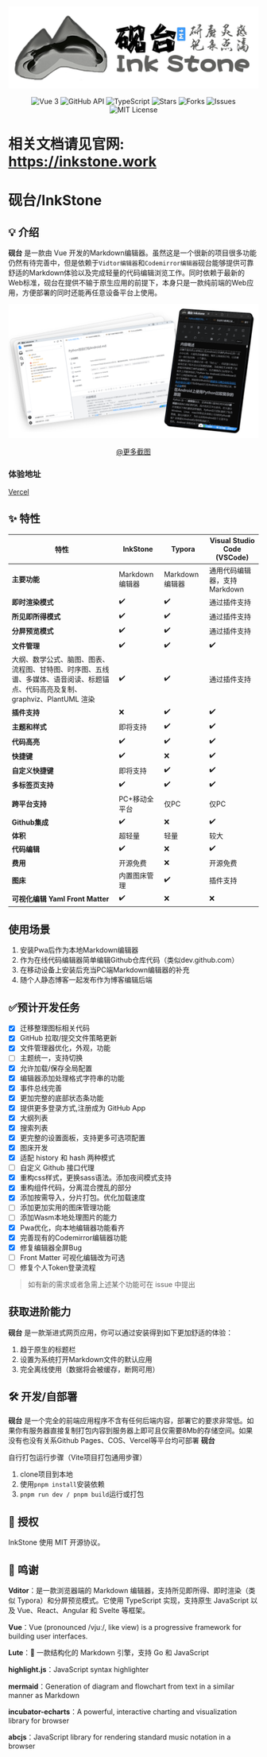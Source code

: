 <div align="center">
    <img src="public/cover.png" alt='砚台封面' style="background-color: white;"/>
    <p align="center">
    <img src="https://img.shields.io/badge/vue-3.x-brightgreen.svg" alt="Vue 3" />
    <img src="https://img.shields.io/badge/github-api-blue.svg" alt="GitHub API" />
    <img src="https://img.shields.io/badge/typescript-4.x-007ACC.svg" alt="TypeScript" />
    <img src="https://img.shields.io/github/stars/2061360308/InkStone.svg?style=social" alt="Stars" />
    <img src="https://img.shields.io/github/forks/2061360308/InkStone.svg?style=social" alt="Forks" />
    <img src="https://img.shields.io/github/issues/2061360308/InkStone.svg?color=yellow" alt="Issues" />
    <img src="https://img.shields.io/badge/license-MIT-green.svg" alt="MIT License" />
</p>
</div>

<h1>相关文档请见官网: <a href="https://inkstone.work" target="_blank">https://inkstone.work</a></h1>

# 砚台/InkStone

## 💡 介绍

**砚台** 是一款由 Vue 开发的Markdown编辑器。虽然这是一个很新的项目很多功能仍然有待完善中，但是依赖于`Vidtor编辑器`和`Codemirror编辑器`砚台能够提供可靠舒适的Markdown体验以及完成轻量的代码编辑浏览工作。同时依赖于最新的Web标准，砚台在提供不输于原生应用的前提下，本身只是一款纯前端的Web应用，方便部署的同时还能再任意设备平台上使用。

![展示图](docs/images/cover.png)

<div style="text-align: center;">
    <a href="docs/screenshots.md">@更多截图</a>
</div>

### 体验地址

[Vercel](https://dev.inkstone.work)

## ✨ 特性

| 特性                                                                                                                            | InkStone        | Typora          | Visual Studio Code (VSCode)   |
| ------------------------------------------------------------------------------------------------------------------------------- | --------------- | --------------- | ----------------------------- |
| **主要功能**                                                                                                                    | Markdown 编辑器 | Markdown 编辑器 | 通用代码编辑器，支持 Markdown |
| **即时渲染模式**                                                                                                                | ✔️              | ✔️              | 通过插件支持                  |
| **所见即所得模式**                                                                                                              | ✔️              | ✔️              | 通过插件支持                  |
| **分屏预览模式**                                                                                                                | ✔️              | ✔️              | 通过插件支持                  |
| **文件管理**                                                                                                                    | ✔️              | ✔️              | ✔️                            |
| 大纲、数学公式、脑图、图表、流程图、甘特图、时序图、五线谱、多媒体、语音阅读、标题锚点、代码高亮及复制、graphviz、PlantUML 渲染 | ✔️              | ✔️              | 通过插件支持                  |
| **插件支持**                                                                                                                    | ❌              | ✔️              | ✔️                            |
| **主题和样式**                                                                                                                  | 即将支持        | ✔️              | ✔️                            |
| **代码高亮**                                                                                                                    | ✔️              | ✔️              | ✔️                            |
| **快捷键**                                                                                                                      | ✔️              | ❌              | ✔️                            |
| **自定义快捷键**                                                                                                                | 即将支持        | ✔️              | ✔️                            |
| **多标签页支持**                                                                                                                | ✔️              | ✔️              | ✔️                            |
| **跨平台支持**                                                                                                                  | PC+移动全平台   | 仅PC            | 仅PC                          |
| **Github集成**                                                                                                                  | ✔️              | ❌              | ✔️                            |
| **体积**                                                                                                                        | 超轻量          | 轻量            | 较大                          |
| **代码编辑**                                                                                                                    | ✔️              | ❌              | ✔️                            |
| **费用**                                                                                                                        | 开源免费        | ❌              | 开源免费                      |
| **图床**                                                                                                                        | 内置图床管理    | ✔️              | 插件支持                      |
| **可视化编辑 Yaml Front Matter**                                                                                                | ✔️              | ❌              | ❌                            |

## 使用场景

1. 安装Pwa后作为本地Markdown编辑器
2. 作为在线代码编辑器简单编辑Github仓库代码（类似dev.github.com）
3. 在移动设备上安装后充当PC端Markdown编辑器的补充
4. 随个人静态博客一起发布作为博客编辑后端

## ✅预计开发任务

- [x] 迁移整理图标相关代码
- [x] GitHub 拉取/提交文件策略更新
- [x] 文件管理器优化，外观，功能
- [ ] 主题统一，支持切换
- [x] 允许加载/保存全局配置
- [x] 编辑器添加处理格式字符串的功能
- [x] 事件总线完善
- [x] 更加完整的底部状态条功能
- [x] 提供更多登录方式,注册成为 GitHub App
- [x] 大纲列表
- [x] 搜索列表
- [x] 更完整的设置面板，支持更多可选项配置
- [x] 图床开发
- [x] 适配 history 和 hash 两种模式
- [ ] 自定义 Github 接口代理
- [x] 重构css样式，更换sass语法。添加夜间模式支持
- [x] 重构组件代码，分离混合搅乱的部分
- [x] 添加按需导入，分片打包。优化加载速度
- [ ] 添加更加实用的图床管理功能
- [ ] 添加Wasm本地处理图片的能力
- [x] Pwa优化，向本地编辑器功能看齐
- [x] 完善现有的Codemirror编辑器功能
- [x] 修复编辑器全屏Bug
- [ ] Front Matter 可视化编辑改为可选
- [ ] 修复个人Token登录流程

> 如有新的需求或者急需上述某个功能可在 issue 中提出

## 获取进阶能力

**砚台** 是一款渐进式网页应用，你可以通过安装得到如下更加舒适的体验：
1. 趋于原生的标题栏
2. 设置为系统打开Markdown文件的默认应用
3. 完全离线使用（数据将会被缓存，断网可用）


## 🛠️ 开发/自部署

**砚台** 是一个完全的前端应用程序不含有任何后端内容，部署它的要求非常低。如果你有服务器直接复制打包内容到服务器上即可且仅需要8Mb的存储空间。如果没有也没有关系Github Pages、COS、Vercel等平台均可部署 **砚台**

自行打包运行步骤（Vite项目打包通用步骤）

1. clone项目到本地
2. 使用`pnpm install`安装依赖
3. `pnpm run dev / pnpm build`运行或打包

## 📄 授权

InkStone 使用 MIT 开源协议。

## 🙏 鸣谢

**Vditor**：是一款浏览器端的 Markdown 编辑器，支持所见即所得、即时渲染（类似 Typora）和分屏预览模式。它使用 TypeScript 实现，支持原生 JavaScript 以及 Vue、React、Angular 和 Svelte 等框架。

**Vue**：Vue (pronounced /vjuː/, like view) is a progressive framework for building user interfaces.

**Lute**：🎼 一款结构化的 Markdown 引擎，支持 Go 和 JavaScript

**highlight.js**：JavaScript syntax highlighter

**mermaid**：Generation of diagram and flowchart from text in a similar manner as Markdown

**incubator-echarts**：A powerful, interactive charting and visualization library for browser

**abcjs**：JavaScript library for rendering standard music notation in a browser
